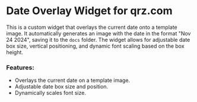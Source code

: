 
# Date Overlay Widget for qrz.com

This is a custom widget that overlays the current date onto a template image. It automatically generates an image with the date in the format "Nov 24 2024", saving it to the `docs` folder. The widget allows for adjustable date box size, vertical positioning, and dynamic font scaling based on the box height.

### Features:
- Overlays the current date on a template image.
- Adjustable date box size and position.
- Dynamically scales font size.
